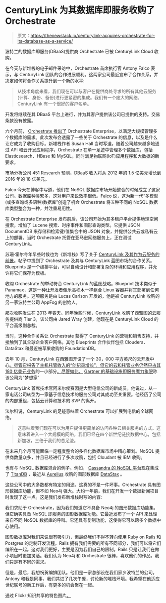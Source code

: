 # CenturyLink 为其数据库即服务收购了 Orchestrate

> 原文：<https://thenewstack.io/centurylink-acquires-orchestrate-for-its-database-as-a-service/>

波特兰的数据库即服务(DBaaS)提供商 Orchestrate 已被 CenturyLink Cloud 收购。

在今天与新堆栈的电子邮件采访中，Orchestrate 首席执行官 Antony Falco 表示，与 CenturyLink 团队的合作进展顺利。这两家公司最近宣布了合作关系，并决定如何将合作关系提升到一个新的水平:

> 从技术角度来看，我们现在可以与客户在提供商处寻求的所有其他云服务(计算、身份、备份)进行更紧密的集成。我们有一个庞大的网络，CenturyLink 有一个很好的客户名单。

开发将继续在其 DBaaS 平台上进行，并为其客户提供该公司已提供的支持。交易条款没有披露。

六个月前， [Orchestrate 推出了](https://thenewstack.io/60705/) Orchestrate Enterprise，以满足大规模管理多个数据库的需求。此次发布会透露了一些关于 Orchestrate 的信息，以及是什么让它成为了收购目标。新堆栈作者 Susan Hall 当时写道，随着公司越来越多地通过 API 和云开发应用程序，Orchestrate 在单一足迹中管理多个数据库，包括 Elasticsearch、HBase 和 MySQL，同时满足物联网(IoT)应用程序和大数据的新要求。

市场分析公司 451 Research 预测，DBaaS 收入将从 2012 年的 1.5 亿美元增长到 2016 年的 18 亿美元。

Falco 今天在博客中写道，他们在 NoSQL 数据库市场开始整合的时候成立了这家公司。数据库种类繁多，这对用户来说效率很低。Falco 说，这为新一代“多模型(或多查询或多语种)数据库”创造了机会 Orchestrate 将五种不同的 NoSQL 数据库类型整合为一种，并注重易用性。

在 Orchestrate Enterprise 发布前后，该公司开始为其多租户平台提供地理空间搜索，增加了 Lucene 搜索、时序事件和图形查询类型。它提供 JSON DocumentDB 来存储和检索键/值集合中的 JSON 对象，并提供公共云或私有云上的部署。当时 Orchestrate 托管在亚马逊网络服务上，正在测试 CenturyLink。

苏珊·霍尔今年早些时候也为《新堆栈》写了关于 [CenturyLink 及其作为云服务的前景](https://thenewstack.io/centurylink-a-leader-among-telcos-facing-giants-in-the-cloud/)。帖子中提到了 Orchestrate 及其与 CenturyLink 蓝图市场的合作关系。Blueprints 是一个编排平台，可以自动设计和部署复杂的环境和应用程序，并允许将它们保存为模板。

收购 Orchestrate 的举动符合 CenturyLink 的蓝图战略。Blueprint 技术类似于 Panamax，这是一种让开发者像乐高积木一样组合 Linux 容器并将其部署到任何地方的服务。这项服务是由 Lucas Carlson 开发的，他是被 CenturyLink 收购的另一家波特兰公司 AppFog 的创始人。

那次收购发生在 2013 年春天。同年晚些时候，CenturyLink 收购了西雅图的云服务提供商 Tier 3，该公司由 Jared Wray 创建，他现在是 CenturyLink Cloud 的平台高级副总裁。

当时，这种合作关系让 Orchestrate 获得了 CenturyLink 的营销和销售支持，并接触到了其全球企业客户网络。其他 Blueprints 合作伙伴包括 Cloudera、DataStax 和最近被苹果收购的 FoundationDB。

去年 10 月，CenturyLink 在西雅图开设了一个 30，000 平方英尺的云开发中心[。尽管它报告了主机托管收入的“创纪录增长”，但它的云和托管业务仍然只占其 180 亿美元业务](http://www.crn.com/news/cloud/300074501/centurylink-opens-expansive-cloud-development-center-in-seattle.htm)的一小部分[。尽管如此，](http://www.businesscloudnews.com/2015/02/12/centurylink-q4-2014-sluggish-due-to-low-cloud-uptake/) [Gartner 的基础设施即服务魔力象限](http://www.gartner.com/technology/reprints.do?id=1-1UKQQA6&ct=140528&st=sb)称该公司为“梦想家”

CenturyLink 首席技术官阿米尔侯赛因是大型电信公司的新成员。他说过，从一家电话公司转型为一家基于信息技术的服务公司对其成功至关重要。他经历了公司的内部重组，包括云计算和技术的 SVP 的离开。

法尔科说，CenturyLink 的足迹意味着 Orchestrate 可以扩展到电信的全球网络。

> 这意味着我们现在可以为用户提供更简单的访问各种云相关服务的方式。这意味着进入一个大规模的网络，我们已经在四个新世纪链接数据中心，包括新加坡，三倍于我们的总足迹。

在未来几个月可能面临一定程度整合的多样化数据库市场中精心策划。NoSQL 提供商数量众多，并且已经进行了多次收购，包括 Cloudant 被 IBM 收购。

也有与 NoSQL 数据库混合的例子。例如， [Cassandra 的 NoSQL 平台](http://cassandra.apache.org/)现在集成了 [TitanDB](https://www.quora.com/Titan-graph-database) ，最近从 [Aurelius](http://thinkaurelius.com/) 收购的图形数据库 [DataStax](http://www.datastax.com/) 。

这些公司中的大多数都有特定的用途。这真的不是一件坏事。Orchestrate 具有图形数据库功能，但不如 Neo4j 强大。大约一年前，我们在开发一个数据新闻项目时发现了这一点。这是我们发布新堆栈时写的内容:

我们求助于 Orchestrate，因为我们知道它不具备 Neo4j 的图形数据库功能集，但它确实具备 NoSQL 即服务的图形数据库功能。它最近发布了一个 API 来处理来自不同 NoSQL 数据库的呼叫。它还具有复制功能，这使得它可以跨多个数据中心使用。

图形数据库对我们来说很有吸引力，但最终我们不得不转向使用 Ruby on Rails 和 Postgres 的定制开发流程。Rails 拥有我们需要的所有不同部分，我们可以将它们编织在一起。这对我们更好，主要是因为我们自己的限制。Rails 只是让我们在做小项目时更加灵活。我们认为 Neo4j 和 Orchestrate 很棒，喜欢他们的作品。我们只是有不同的需求。

但是，最后，我想祝贺编排团队。他们是一家总部设在我们家乡波特兰的公司。Antony 和我是同事，我们共进了几次午餐，讨论新的堆栈环境。我希望在他适应世纪联号的新工作后，有更多的机会聚在一起。

通过 Flickr 知识共享的特色图片[。](https://www.flickr.com/photos/sounderbruce/16823773779/in/photolist-rCEePa-eXSLeh-eXFnrH-jmFr77-aBpR3A-n6XW5u-ohkYUB-ohitVf-pwxAjy-dgzAWu-2WDoyU-ahAMT9-fwtei7-fwtfeQ-fwtfEw-fwdZtZ-ahy2dK-pwqKkn-pwyk6V-fwe4Yt-fwe4yZ-ay7Wb2-o7DkVh-jBa5sG-fwtbzu-fwtd1U-fwdWJP-fwe3rX-fwe4fK-fwe328-fwe2N4-fwtkx7-fwtdqo-fwtmxm-fwe5tT-fwdYDZ-fwe3Wa-nQf3x1-opGMj7-oRTbBd-pBs7KZ-pBHSY2-awa2zF-eXSLf1-eXFnzR-eXSL91-eXSL1Y-eXFnJ6-eXSL1d-eXFnHp)

<svg xmlns:xlink="http://www.w3.org/1999/xlink" viewBox="0 0 68 31" version="1.1"><title>Group</title> <desc>Created with Sketch.</desc></svg>